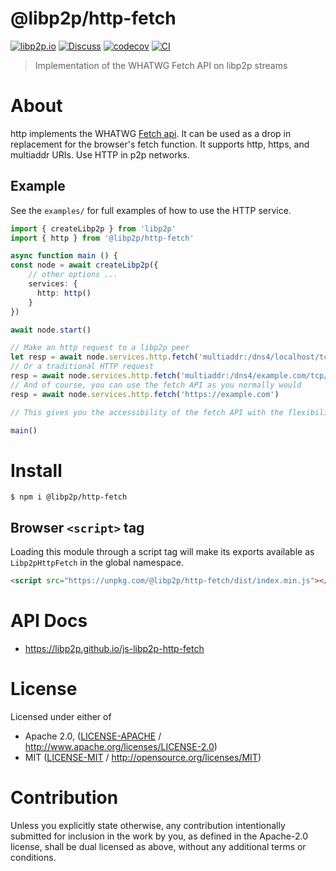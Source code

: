 # @libp2p/http-fetch

[![libp2p.io](https://img.shields.io/badge/project-libp2p-yellow.svg?style=flat-square)](http://libp2p.io/)
[![Discuss](https://img.shields.io/discourse/https/discuss.libp2p.io/posts.svg?style=flat-square)](https://discuss.libp2p.io)
[![codecov](https://img.shields.io/codecov/c/github/libp2p/js-libp2p-http-fetch.svg?style=flat-square)](https://codecov.io/gh/libp2p/js-libp2p-http-fetch)
[![CI](https://img.shields.io/github/actions/workflow/status/libp2p/js-libp2p-http-fetch/js-test-and-release.yml?branch=main\&style=flat-square)](https://github.com/libp2p/js-libp2p-http-fetch/actions/workflows/js-test-and-release.yml?query=branch%3Amain)

> Implementation of the WHATWG Fetch API on libp2p streams

# About

<!--

!IMPORTANT!

Everything in this README between "# About" and "# Install" is automatically
generated and will be overwritten the next time the doc generator is run.

To make changes to this section, please update the @packageDocumentation section
of src/index.js or src/index.ts

To experiment with formatting, please run "npm run docs" from the root of this
repo and examine the changes made.

-->

http implements the WHATWG [Fetch
api](https://fetch.spec.whatwg.org). It can be used as a drop in replacement
for the browser's fetch function. It supports http, https, and multiaddr
URIs. Use HTTP in p2p networks.

## Example

See the `examples/` for full examples of how to use the HTTP service.

```typescript
import { createLibp2p } from 'libp2p'
import { http } from '@libp2p/http-fetch'

async function main () {
const node = await createLibp2p({
    // other options ...
    services: {
      http: http()
    }
})

await node.start()

// Make an http request to a libp2p peer
let resp = await node.services.http.fetch('multiaddr:/dns4/localhost/tcp/1234')
// Or a traditional HTTP request
resp = await node.services.http.fetch('multiaddr:/dns4/example.com/tcp/443/tls/http')
// And of course, you can use the fetch API as you normally would
resp = await node.services.http.fetch('https://example.com')

// This gives you the accessibility of the fetch API with the flexibility of using a p2p network.

main()
```

# Install

```console
$ npm i @libp2p/http-fetch
```

## Browser `<script>` tag

Loading this module through a script tag will make its exports available as `Libp2pHttpFetch` in the global namespace.

```html
<script src="https://unpkg.com/@libp2p/http-fetch/dist/index.min.js"></script>
```

# API Docs

- <https://libp2p.github.io/js-libp2p-http-fetch>

# License

Licensed under either of

- Apache 2.0, ([LICENSE-APACHE](https://github.com/libp2p/js-libp2p-http-fetch/LICENSE-APACHE) / <http://www.apache.org/licenses/LICENSE-2.0>)
- MIT ([LICENSE-MIT](https://github.com/libp2p/js-libp2p-http-fetch/LICENSE-MIT) / <http://opensource.org/licenses/MIT>)

# Contribution

Unless you explicitly state otherwise, any contribution intentionally submitted for inclusion in the work by you, as defined in the Apache-2.0 license, shall be dual licensed as above, without any additional terms or conditions.

